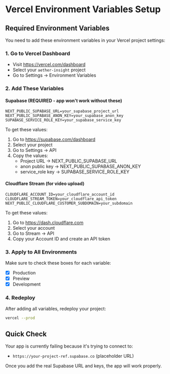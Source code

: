 # Vercel Environment Variables Setup

## Required Environment Variables

You need to add these environment variables in your Vercel project settings:

### 1. Go to Vercel Dashboard
- Visit https://vercel.com/dashboard
- Select your `aether-insight` project
- Go to Settings → Environment Variables

### 2. Add These Variables

#### Supabase (REQUIRED - app won't work without these)
```
NEXT_PUBLIC_SUPABASE_URL=your_supabase_project_url
NEXT_PUBLIC_SUPABASE_ANON_KEY=your_supabase_anon_key
SUPABASE_SERVICE_ROLE_KEY=your_supabase_service_key
```

To get these values:
1. Go to https://supabase.com/dashboard
2. Select your project
3. Go to Settings → API
4. Copy the values:
   - Project URL → NEXT_PUBLIC_SUPABASE_URL
   - anon public key → NEXT_PUBLIC_SUPABASE_ANON_KEY
   - service_role key → SUPABASE_SERVICE_ROLE_KEY

#### Cloudflare Stream (for video upload)
```
CLOUDFLARE_ACCOUNT_ID=your_cloudflare_account_id
CLOUDFLARE_STREAM_TOKEN=your_cloudflare_api_token
NEXT_PUBLIC_CLOUDFLARE_CUSTOMER_SUBDOMAIN=your_subdomain
```

To get these values:
1. Go to https://dash.cloudflare.com
2. Select your account
3. Go to Stream → API
4. Copy your Account ID and create an API token

### 3. Apply to All Environments
Make sure to check these boxes for each variable:
- [x] Production
- [x] Preview
- [x] Development

### 4. Redeploy
After adding all variables, redeploy your project:
```bash
vercel --prod
```

## Quick Check
Your app is currently failing because it's trying to connect to:
- `https://your-project-ref.supabase.co` (placeholder URL)

Once you add the real Supabase URL and keys, the app will work properly.
